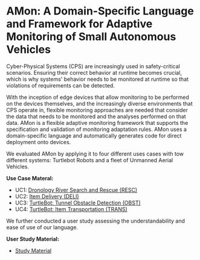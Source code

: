# AMon: A Domain-Specific Language and Framework for Adaptive Monitoring of Small Autonomous Vehicles

Cyber-Physical Systems (CPS) are increasingly used in safety-critical scenarios. Ensuring their correct behavior at runtime becomes crucial, which is why systems' behavior needs to be monitored at runtime so that violations of requirements can be detected.

With the inception of edge devices that allow monitoring to be performed on the devices themselves, and the increasingly diverse environments that CPS operate in, flexible monitoring approaches are needed that consider the data that needs to be monitored and the analyses performed on that data. 
AMon is a flexible adaptive monitoring framework that supports the specification and validation of monitoring adaptation rules. AMon uses a domain-specific language and automatically generates code for direct deployment onto devices.






We evaluated AMon by applying it to four different uses cases with tow different systems:  Turtlebot Robots and a fleet of Unmanned Aerial Vehicles.

__Use Case Materal:__

- UC1: [Dronology River Search and Rescue (RESC)](/use%20cases/UC-1-RESC)
- UC2: [Item Delivery (DELI)](/use%20cases/UC-2-DELI)
- UC3: [TurtleBot: Tunnel Obstacle Detection (OBST)](use%20cases/UC-3-OBST)
- UC4: [TurtleBot: Item Transportation (TRANS)](/use%20cases/UC-4-TRAN)



We further conducted a user study assessing the understandability and ease of use of our language.


__User Study Material:__

 - [Study Material](/user%20study)
